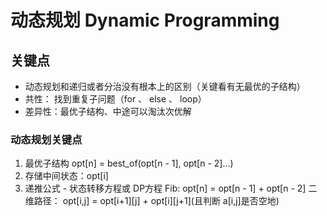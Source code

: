 # 动态规划 Dynamic Programming #
## 关键点 ## 
- 动态规划和递归或者分治没有根本上的区别（关键看有无最优的子结构）
- 共性： 找到重复子问题（for 、 else 、 loop）
- 差异性：最优子结构、中途可以淘汰次优解

### 动态规划关键点 ###
1. 最优子结构 opt[n] = best_of(opt[n - 1], opt[n - 2]...)
2. 存储中间状态：opt[i]
3. 递推公式  - 状态转移方程或 DP方程
    Fib: opt[n] = opt[n - 1] + opt[n - 2]
    二维路径： opt[i,j] = opt[i+1][j] + opt[i][j+1](且判断 a[i,j]是否空地)
